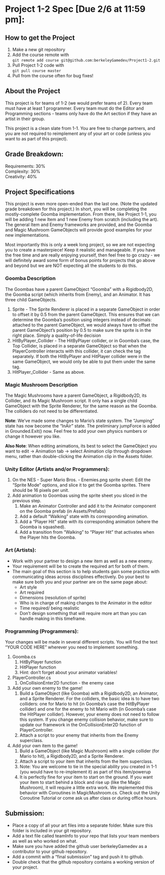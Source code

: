 # Project 1-2 Spec [Due 2/6 at 11:59 pm]:   
## How to get the Project 
1. Make a new git repository
2. Add the course remote with  
  ```git remote add course git@github.com:berkeleyGamedev/Project1-2.git```
3. Pull Project 1-2 code with   
  ```git pull course master```
4. Pull from the course often for bug fixes!

## About the Project
This project is for teams of 1-2 (we would prefer teams of 2). Every team must have at least 1 programmer. Every team must do the Editor and Programming sections - teams only have do the Art section if they have an artist in their group.

This project is a clean slate from 1-1. You are free to change partners, and you are not required to reimplement any of your art or code (unless you want to as part of this project).

## Grade Breakdown:
Requirements: 30%  
Complexity: 30%  
Creativity: 40%    
	
## Project Specifications	
This project is even more open-ended than the last one. (Note the updated grade breakdown for this project.) In short, you will be completing the mostly-complete Goomba implementation. From there, like Project 1-1, you will be adding 1 new Item and 1 new Enemy from scratch (including the art). The general Item and Enemy frameworks are provided, and the Goomba and Magic Mushroom GameObjects will provide good examples for your new implementations. 

Most importantly this is only a week long project, so we are not expecting you to create a masterpiece! Keep it realistic and manageable. If you have the free time and are really enjoying yourself, then feel free to go crazy - we will definitely award some form of bonus points for projects that go above and beyond but we are NOT expecting all the students to do this.

### Goomba Description
The Goombas have a parent GameObject “Goomba” with a Rigidbody2D, the Goomba script (which inherits from Enemy), and an Animator. It has three child GameObjects.
  1. Sprite - The Sprite Renderer is placed in a separate GameObject in order to offset it by 0.5 from the parent GameObject. This ensures that we can determine the Goomba’s position using integers instead of decimals: attached to the parent GameObject, we would always have to offset the parent GameObject’s position by 0.5 to make sure the sprite is in the right place. Simply a quality-of-life decision
  2. HitByPlayer_Collider - The HitByPlayer collider, or in Goomba’s case, the Top Collider, is placed in a separate GameObject so that when the PlayerController interacts with this collider, it can check the tag separately. If both the HitByPlayer and HitPlayer collider were in the same GameObject, we would only be able to put them under the same tag.
  3. HitPlayer_Collider - Same as above.

### Magic Mushroom Description
The Magic Mushrooms have a parent GameObject, a Rigidbody2D, its Collider, and its Magic Mushroom script. It only has a single child GameObject with the Sprite Renderer, for the same reason as the Goomba. The colliders do not need to be differentiated. 

**Note**: We’ve made some changes to Mario’s state system. The “Jumping” state has now become the “InAir” state. The preliminary jumpForce is added in Grounded.Exit() now. Feel free to add your own physics numbers or change it however you like. 

**Also Note**: When editing animations, its best to select the GameObject you want to edit -> Animation tab -> select Animation clip through dropdown menu, rather than double-clicking the Animation clip in the Assets folder. 

### Unity Editor (Artists and/or Programmers):
1. On the NES - Super Mario Bros. - Enemies.png sprite sheet: Edit the “Sprite Mode” options, and slice it to get the Goomba sprites. There should be 16 pixels per unit.
2. Add animation to Goombas using the sprite sheet you sliced in the previous step.  
   1. Make an Animator Controller and add it to the Animator component on the Goomba prefab (in Assets/Prefabs)
   2. Add a default “Walking” state with its corresponding animation.
   3. Add a “Player Hit” state with its corresponding animation (where the Goomba is squashed).
   4. Add a transition from “Walking” to “Player Hit” that activates when the Player hits the Goomba. 

### Art (Artists):
* Work with your partner to design a new item as well as a new enemy.
* Your requirement will be to create the required art for both of them.
* The main goal of this section is to help students gain some practice with communicating ideas across disciplines effectively. Do your best to make sure both you and your partner are on the same page about:
  * Art style
  * Art required
  * Dimensions (resolution of sprite)
  * Who is in charge of making changes to the Animator in the editor
  * Time required/ being realistic
  * Don’t design something that will require more art than you can handle making in this timeframe. 

### Programming (Programmers):
Your changes will be made in several different scripts. You will find the text “YOUR CODE HERE” wherever you need to implement something.
1. Goomba.cs
   1. HitByPlayer function
   2. HitPlayer function
   3. Hint: don’t forget about your animator variables!
2. PlayerController.cs
   1. OnCollisionEnter2D function - the enemy case
3. Add your own enemy to the game!
   1. Build a GameObject (like Goomba) with a Rigidbody2D, an Animator, and a Sprite Renderer. For the colliders, the basic idea is to have two colliders: one for Mario to hit (in Goomba’s case the HitByPlayer collider) and one for the enemy to hit Mario with (in Goomba’s case the HitPlayer collider). However, your enemy does not need to follow this system. If you change enemy collision behavior, make sure to update our framework in the OnCollisionEnter2D function of PlayerController.
   2. Attach a script to your enemy that inherits from the Enemy superclass. 
1. Add your own item to the game!
   1. Build a GameObject (like Magic Mushroom) with a single collider (for Mario to hit), a Rigidbody2D, and a Sprite Renderer.
   2. Attach a script to your item that inherits from the Item superclass.
   3. Note: You are welcome to tie in the special ability you created in 1-1 (you would have to re-implement it) as part of this item/powerup
   4. It is perfectly fine for your item to start on the ground. If you want your item to start behind a block and rise up (like the Magic Mushroom), it will require a little extra work. We implemented this behavior with Coroutines in MagicMushroom.cs. Check out the Unity Coroutine Tutorial or come ask us after class or during office hours. 

## Submission:
* Place a copy of all your art files into a separate folder. Make sure this folder is included in your git repository.
* Add a text file called teamInfo to your repo that lists your team members as well as who worked on what.
* Make sure you have added the github user berkeleyGamedev as a contributor to your github repository.
* Add a commit with a “final submission” tag and push it to github.
* Double check that the github repository contains a working version of your project.